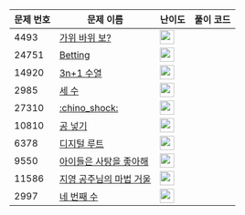 | 문제 번호 | 문제 이름 | 난이도 | 풀이 코드 |
| --- | --- | --- | --- |
| 4493 | [가위 바위 보?](https://www.acmicpc.net/problem/4493) | <img height="25px" width="25px=" src="https://static.solved.ac/tier_small/3.svg"/> |  |
| 24751 | [Betting](https://www.acmicpc.net/problem/24751) | <img height="25px" width="25px=" src="https://static.solved.ac/tier_small/2.svg"/> |  |
| 14920 | [3n+1 수열](https://www.acmicpc.net/problem/14920) | <img height="25px" width="25px=" src="https://static.solved.ac/tier_small/3.svg"/> |  |
| 2985 | [세 수](https://www.acmicpc.net/problem/2985) | <img height="25px" width="25px=" src="https://static.solved.ac/tier_small/3.svg"/> |  |
| 27310 | [:chino_shock:](https://www.acmicpc.net/problem/27310) | <img height="25px" width="25px=" src="https://static.solved.ac/tier_small/2.svg"/> |  |
| 10810 | [공 넣기](https://www.acmicpc.net/problem/10810) | <img height="25px" width="25px=" src="https://static.solved.ac/tier_small/3.svg"/> |  |
| 6378 | [디지털 루트](https://www.acmicpc.net/problem/6378) | <img height="25px" width="25px=" src="https://static.solved.ac/tier_small/3.svg"/> |  |
| 9550 | [아이들은 사탕을 좋아해](https://www.acmicpc.net/problem/9550) | <img height="25px" width="25px=" src="https://static.solved.ac/tier_small/3.svg"/> |  |
| 11586 | [지영 공주님의 마법 거울](https://www.acmicpc.net/problem/11586) | <img height="25px" width="25px=" src="https://static.solved.ac/tier_small/3.svg"/> |  |
| 2997 | [네 번째 수](https://www.acmicpc.net/problem/2997) | <img height="25px" width="25px=" src="https://static.solved.ac/tier_small/3.svg"/> |  |
